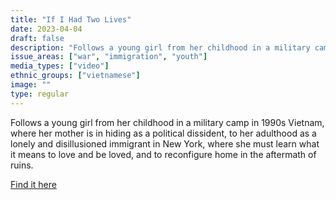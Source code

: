 ```yaml
---
title: "If I Had Two Lives"
date: 2023-04-04
draft: false
description: "Follows a young girl from her childhood in a military camp in 1990s Vietnam, where her mother is in hiding as a political dissident, to her adulthood as a lonely and disillusioned immigrant in New York, where she must learn what it means to love and be loved, and to reconfigure home in the aftermath of ruins."
issue_areas: ["war", "immigration", "youth"]
media_types: ["video"]
ethnic_groups: ["vietnamese"]
image: ""
type: regular
---
```


Follows a young girl from her childhood in a military camp in 1990s Vietnam, where her mother is in hiding as a political dissident, to her adulthood as a lonely and disillusioned immigrant in New York, where she must learn what it means to love and be loved, and to reconfigure home in the aftermath of ruins.

[Find it here](https://youtu.be/cUDtpum3QTI)
